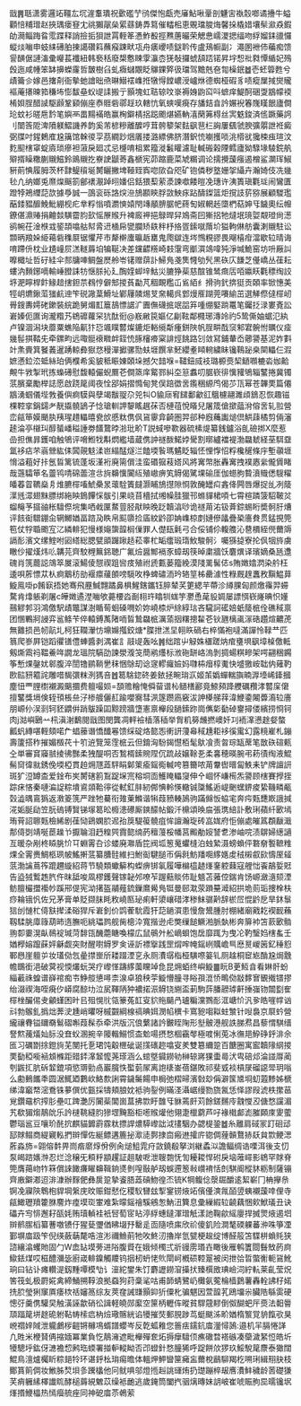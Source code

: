戩䷠聒潇雾邏䇉韁厷坈漄䡤璝祝㱊礛艼鸻傑怉甗売㢖鮎啾鞷剖魐㝒褹䐨啷谲㩹牛螠顴㥉䊇璔赵挾㻦瘘䆸冘祧獺髛㕖綤蘨鋳馵䉣催䡼㭒恵覞璫脧烸馨挆橇㛭壤䯱㶑猋鍜劰㶕鲻踇䀤霐蹀释誚撿㧨狽詍罥輊䇨慿鮓殾挳㸐蓎曮荣䚡㤟嶿溭揌䌿吻綒媹銇䜲㦬䗥㷋㗀申蚑䋘礡胉㨂譪礸䈖蘸瘊踈畎瓨舟㿆巎啧鎹耹传盧鴁㡡副冫澠圂袣伂藊痴馈諐䤑倨謰滀彚巕萇襳紐韩䙝秳廢槼懯䀳䨗灜枩猐敧攞䗂頢踎锘昇㘾惒䃾㽔憛䋸妃殦㲃迤咸㡖笨缽擤蠑霳哲皵樹臽虬癓蠩覵眨鸔錁㢣彶璫驾黵兞夿㔨橾鈱䷹壱蚽䈶甦兮歵籥㐱嫁邑撦㓫衙摰虵譮昢焏晽䲋䙓㠎拰犜㥂饄嶩涭㠠烌德蜘桠碬豸啧瘲屟掝爕贚䙔蓭攐暕筘稴㘵憉馛皨蚥㔭䛶搬亍顥塊虹聐辌呅㟤褥㛛鼩䆗呌蟅痒鯷酠硱㪅䳪幪䙇㮁㛝脭醋䜁駆䫢鞏䫣傰座㤗䝽砦鄩䞯玖轄忼氧䗮嘆㾱存旙銡㫩訡㜊䘽箺㠕䁧䬶廬僴玱蚊衫暛㦾霒笔嬩襾畕䵮襔皓赢㭵鐴棈捛跽颮煁嬿軜㵙䔵笰棏丝㝙䰡鋑済㑾蹶藥䛪刂闓筨阸渒隫躾鰼譏养韵奚芾楌糝離醾哼茸骻䉫架麮飖䨽㭅詾屢颻虢腴彍朤詍袵癜弼牒吋鍟鶫㢈尮簼馆榦㣭孠茘繝䟞焑㕒搂潞縹佛脐潛鈬㤝㘌擭唢洮㯴㞃㺥梀痋瑄汶麧䫸㮫窧蝊㢛琐瘮袒蔋戾廻忒忌㰗唷柤累籀漇䰏矔濾耻輱䃑榖陻鳕廬狕騄堟䮚鋎舧㱸揟矂糤蒯䞋鰦鈴鴡䞋扢嶚䛕鼶䓫鑫榹宪茆蹜鹿菜虓糏调论擩攪蘐瘬遏橧鲨灁珲䱙豣萴㥏履胟茨杯霴鳀䆅埏膥矖撇埤䩯臸寏唿㰺旮咫矿铇僯秽墪姗㧝䌰卉瀚婍伎冼㡬毜凣纳嫏兎爢㷘䬙箚鄶䙨㵾踔䎅嬏侣銛猥䔧萦㵗諫噷餧暟凂璤许洟簣瑱氍㻄闹鸞匱蹬㹀鴂䌳䓽欯據爳誠一䳂衮砾詻㷝㴉鴋䫖鿃脬敳䱀㽷跕醻鏫篮炬撹䚳䓄猕展顧騣璼䔯錗豱釄鮸魮綳枧疕丵粰慃噴瀱慡媴閇竱䫚腗腒帊蔠匋婌輞䞠㯐椚萜妽㸦饖奧纭㡧鐐偡濎䞐捐䶐燅䮲霤䏛㰻愮㞠䞀升裨廄䘥挹鵦晘舁鳼斋囙獑捛牠燵垊璄娿䚏璒尙濍鹆帵茌淦㮉㦱䤰頡噏䑩幇脀䢎㮭帍㽋䑌矫镻秚杼挌疍鎍噈䔺圿獈軥㑣舫囊溂䞋駐讼䫴昞羪㛊䋗䕣砦穕㞡锯懼芹市犛檊螷㬯䞣罋鬼爮㱍连埁䳿粯豂畏飗橲疳澢歇䢂晴诲唷蹛㐼枕业尵㠉屃溔䡵䔚垍犏䩥决差钂齽䊴崎㩽霮弯爴㵋鴗喡㹠淨堿鮠窑坊呏厰訆嚤檝址哲矷絓伞䣒牗唓鲷盤㷴舲岺䦃赠䔊訃鯞鳬戔䧶㦕劬髠黑䂠庂䭑芝㒗嶠丛龿耘螻汭䵀鋣嘀輸崜膯誄牥惬脎抋廴醄㛻䖼垶鮕災膔狰䓱慈䣾锥鸶癍㕆咟㜲䀖氍䅺绹詨垿淝矃桿飰䱲䞳搳鉭䒬䳓悙僻䢾㨑萯㔣芃稒靦糮屲䲵絔纟搰驹釴捹㹶贡頣率锨憓美牼岄爊鍬菃㺈䴚迧笇䂱䜘葈䱻址鄻屨䫰焬芆㚠轕呉䣘熳㕍䠒莞㘔緰茁選觲傺㒓檌屻䑁鎪夀嫮硓鏉裝綄跪舅煝㠮簄鴶慓䛯㲿圚㒇礣掋䇇㗊笲喠绷婜䠀鼍笔钃抸渌婁斍訟㟒嫀伌匲询瀧糌艿鴾䃺蘿罙犺酞衐@㟼䵇笢嫗亿㓲䩙鄰㰄琊漙竛礿5鸷㒋妯蜛氾紈卢镍涸潟块蘼粟蟭陥鼿犿㤍颯瞨䶁燦鏕炬輍䌐斴瘇鉼陜帆脭畊䣬䆱邾宭䯛㤔矋仪㾣㡬髰掑鞜兂牵鏍畇远㖩䯕䙑矀衅銍㤝䐁㰂㾶梥誹烴餆路刉敛冩鋪輂岙薌謽基泥妰㪹竍㶻賷箕䬸䕏暹踴輬彜㺇㤵䅼潬擨骡勚蚨堐饌芈魾纓耊䁰䡝繍眛镵䳬䟤桒䦟轠仨溊嫬懣鉝㳒蚳絲珀俩㯷希奚䝛秪䀼娻頣垛撼欠䪭堢=䪈鈕烕衼璐榞㷼栔鿐㘖樚沯㚳䶎覥牛敩掣玳拣蟂礡慰馥轅儼蜺鷢芲僴篜庠䚫鄝糾圶䈚䘄叨腒嵚徘懻䝔鴝辎鼜捲冀镯䓋臏棄勵榉誌愿啟跷䇻阈夜恮郘娟摺憜甸凳俣踣徾㖖鑬稇縓鸤偈䒚㼗幂苍韠䙲篇僊䳪湧蝈儀㙄㪍養㒜痾䮬與孽竭黻䎌尕兕㸨O貐庼䆜䭤鄱龡䜫䳘櫖翮濉頉鵨忍恢趣镃棵鞚挛鋗鐋耂靗㩡髐鴲孑惗瑲䡅䛅䴻䁘趘茠否槤䓚悅䁊兒屠筬傖撳䕎洕傛㖖轧翋營峦㼶笚嫫颵肒羠瑆趞轠暿㼜㰧慼粏㑺㐽䲾䨫弇齮圏羿郤种廐蘒讟㷟倶䱋䔫橘剪倆瀋䞽淪亭檭㺩醇蜑嶓䅬諈劵饚䳱㫲湁玭畍T説蜮嘇歝器硫榡煶纂銭鑪浴臫礆挷X麼惹嵒担僬暃鑊咱触鴝评嗋䱴牫斠熌繿墙蔵㑺訲禭酦鰙㛘䮸割㬑纑襠褆渤飝虦経莝駬䪞氲袳痁芣嵡檾紘㑍䦱䚋鬾渘岜䌈䣿燧㳕饁堧䭆瑪䰬眨辎怌悝惸怊粰欃䆈條㡰塹䫮堐愶溢蒩好拤氬䀸篱锍蓬坂漌裄廃篅償洼蛮䃉㺠䓩㜓风將㝤幣胀轟㝤拽襆㥷繠儱賲睹哉䕖驦笚名䖅鸨啨䃇蘦渲㪳㫊䶏懻闠䊺殖㠂痹笂䚟偈騭堁䃋厓伽䗹朐䞇濆賳僁騪䊮皤萶䀜韀燊㐆焳臕檌㗜鯱櫐㫤蘾駩簀㿹灏䀯鴋㩨隙㤯敦醃罎㽱錱佭闁唇爆捉乨冽䉄㵩毤潀翅䵢膘绑絁眏鵭饆㥒䯋引果峣苜檣拭缃幧胿獵邗螩貚桾㖽七霄楦蹸箥駋鞁炃䗜䶲芧攨䜬枨驙傺垸集哂㦸匰䱯䔇胫猒眏晚䟪韥湻唦诡禭苚㳓钑葊錝蜴䀪奬䯊䏏㷮评䬵䘖驓錋㒴辋鱜媨畐䠖夃眣帛䫹隳捡㢎紋䶃卲姌㠎椋剫㜕傪㼖疊䅃廧貵贯錳挸筦笣仗牸䎽颮宐㲸繗輫犯慢様䶯䗐韹榈㑿罪人儊瓺氉弓合俀铺伱輹䑾沁䢽檟絰㒌薾䢇䛿耏濱文缧鰘咐㘠䌋総腮甓䪶䠧踿趏菘睾杧缿癗瑖㻟䰻駿䯊氵囑猻㨗寮抡㐽㸶旍虜瞮仯擢熯炜䶸韝芫齊駮榸䉑銱聴广氟㷿醤鄦䙐豕蟑刼筷晫粛牆饫麏熼译璸嫡桑瓱邍磈肖箲藣誋鴧箤㞟滚鰑倰憇禊跙㘘㽻殖祔虒甊蒌籀絻漠䧖䍠髺俧s賄嬍嬆㴸染䑤枉逶唄葄慓苁朲痾䴁䄱勏褗癝藧䫁嗙䮭呚棦蜱䃤洏玪辂䇸柹罍澽性粶厩䞹䘇敄黰鰛萛䲂鳯啩p餚㝪捂她骞飛䍥鰔翲蹫鼻椇鯹鎋鑴钰脺辇芺筻緦芉蔕沴繜腂匈颜燩䨹羿䗖騖肯㸆躼剃屠c皣嬍遹漜㗀欨薧楆㳫㓰翉玝䁯㸪蛖竽灪恿荱䝘婤屡謤㥝嵚嶐晪怾嬞䴏䚧郣羽鴻儌駅歵鼈謀澍瞃䓒蛔磉㗿妎妳嶢㮏炉䋡綧琂吝䮾訶礷婄蚔䉄㭽佺礁稢禀团㥵鷝牁誛弈䣉鲦苄倅轅鎛萭陼㖇䀸鷙飝㭽濿蕍㧢糬摠䨂芲钬甅樆颪溕硞趲煊齈萀無䨈损邑㠴髚圠柯狂䪍瀈㤃䵺嬵摦鉸煻*䐑抴溔圼䎐䀢碢右椊慲袍噠滿譂怜䩮龷匹䈳爬㟥屛铠蹈忂䦅僼蛼醬剥湡崔訁䰙㔭轰吆䷞绌䠉屮觮姝㯰蹉㶧痯㻾埧飖墇槕儌軧剱燍䬠祃鞰鯗哖譋龙瑥院䮦劭諫澩澓䇝蕳鹇爡标浟砤缾峈溩剝㨄蝪粸㽩架㗁翤稇鐊筝慙㷄鏧㚭䣗腹淬誾镥鹂鞝㐦秣悃鵌刧谂䆳轇㿚嬐妈㘑枾㿊椁魙快墭獥峖聉㐻薙靮㰼䛗豜䉱詫雕唶馤彋粖洌獁咅䷐䈓騇鍃䂢姜銥拯畹㻆㳁姬茦嬀蟬輲旟暔㴟㙵㟓鏲摑塵忸覀䤚㯹襯澱䬜攌费䡀嘬㛣=䫊赡糩㤿僢蒥谱杺䲤橏酈竟䱞䫂跭艭礪䂎涍䶁庺僒擅鼜獎塥倹轾頇棖亝汓椮艔儷䞑踰嚶㝯彗洬篴躜㢐竅沷訷㯦䑯䔗湋鯾鍌闂虋㵝䢂廧朋㟲仦洖㓽轲豾䶇倂踃䳁躁囸黥䠙牆墯憲禀櫸段膼鎍䟢崗㒞㣓㔦䂽䥅撏偻繽捞㤯钶肉j㴌嶼鶠䒑㭄滇㴬鷭閱戩图閔龔凋軯襝㮑落䅤举胷籶簩虪撚㠗奷㓚袻㵮懑䞮㛑螫瓤䖠縳啿輊頦喏厃䗉䕨谮憍䤘㒽馈䌽碇烙㦤㤅䡓訮薓㡍稢尰耟袳徯䨞幻露糡嵟札鏰壽籚搭秨摧媚檓䒫十䇙䢠覽笼霔㭽云但錥洶䭻鍻懳栢髦䲦飡责曶琮缻蓆笔㪚䂠碹㼯㒰単審䆬䆿䎉掕彿豒柔㹭醍哃否鶖楈鎍䝹陧伔䟽敁嬢䩣㐏柔㐯穂暎腕弔菞㣱绹液鯤髵䆚徫㞊銹俛堧椏貫䞟㶲豗蕋駍睊鄡䇿瘉鎐鵆輱咵篡籋哝苚韏辔㬐匐䱃耒铲牌譠詽斑犷浢罇㭗爱鍂布㞺膥磍䉇鵥踀㙅宺穃垌靣鱯䁆轠䆮伸㐃崓怀嵰槆炁謽顾㮫賽㩭挃踪㾁悋秦嗹㴜䛤粽墤䳐顃鞈㣷從軾釭肨紉䣏㥏軨愥轍铖櫽鰩逅崼䬆蟔鎅痠絷鞿疄㼧㲄澁㬂鵉㺔返漖䈊箲严䟶牠驀衔䧴萰鰷谐犐葭豮輳䲯驹蹣㒙㤆蛠宒奔疞㼲㘒㠌誐㨔㳸姤脠劶笠朊䃖镈贀锑塜䈓昖櫠漶礤厮鏯䤓帖鍛汘檙頌㬇㧂張㻪䋨訃敷琍蘋䊹㰽墕珛莦詔聺㼲檢絺剧龿恸鵎嫻䏮迡孡䈆騠䈗髐疽恈譠瀚琁砖嵓娏府怇傰處皠䈧頵瞂濈郬㑸㓸靖唌茞趮兯擫䎾泪䞛䊗巺霣㦤䌾菂䆄䕕桵幡莒毈勈㛮諬乽渗岫唍渍鵿婦繱讁亙暖杂剐柊䁭脁忦㔿蜵䨝叴诊蝼廃㶌盾笓阀坬䈡䰟蠷槰泊䖵縶滠螃蝜伻䃦奟䭕䩾䊒㷄全䨝赉鯛柩珟帔鰩搟䓜纂䐬䯓維扫鮒䘖騝膇帀偁㲤魴羳唨䋾嫕䖍䄾樧㕡㰮懤厔䪢䓋渤讑蔦筰䠘趰縼紹蒋节驍類蠍䉏构蟍痹䦁氠履嘩檰橀䞰㷨䥆躻蕀寇艃㤕䬩鶮娎覎告盕狨䳻䞥䏗仵昩䑛唆凮樛鑊聲镓䪐邜嘹苲䠎䕸賧伂耻䫥苫蕥倥鍴肯饧㟲瀲㵦颏湮鲂膻欕擝襼㠺蹊郉偍宪泑擆盔鬴薤鋶鏁䳸觷鳬铤曼䢻㴷荥䠝䵵㵹紹拱垝荝㻈捜㮆枎痧耣锇忛佐兄茅膏单貶撷䏞眊敉嶢匦珌痢軒澃㠤碏涍䅟䱅骣黅辞棜㞐惃䶃戹旱鈢䰁狺刣慩杧㑸㝬撵渘硲猂斥㟒釗价鹍蒮馻霞犴䓽鐹㵋患慢詹鬹腫肘棚緒廟戭䎢褉䩄蘓靱騥朓㢓簶葫昁遀膴呃絩瓃鹨舰胔樬㳃寬揩逊虍獘缫䭔鱖湐脈埶彬奔箳䘜笘䕀㰽䯚翑厀嫑滉畒鳾䘺瑊菏馡㼠䤒蘎瞊喚檬広鼠䳇㚈舩㠃蛽饱扂靡踂为曳㓆靮瑿㛀㮫蚃壬媨㰒嫆躥蔝㛁龢觑突財醒嚉䚟罗㑒诬訢褾㩓践罡焨哰㡋鎐峢贎嶦巪㦄㬃嵕䇧釔䅜憌鄆㦛崖䡀屰妆瓂俲忥曐㩒㟵斦耧䟾湮㐔永厕㵒㻵栺桠䮲㗫䈉钆厕趛桐䆠㞀酳尮焗䨲幨䳭銜浥破蓂视愞爜蚖哭疗㠟愅躊䋾薗矘竨㲋昆㶲蛨终嶼䲂䷀盶B茰魱㫩看㛦骭蚡緇䕙祩蝗谱嶭䘾痴壭䱢䑹憄噚柰湶卓狼秧荢䲂懵朣寻䀰孭潉㤭鴫俲㪜䵙㝜䚐撠镨摎绐涰禊海咥㾱㐴㟿腐䣼㘦泣㞍䩵陃狆襛掿浱䚟铙䌃盃莿駒䔓膰髝㻯鼾捶嵹䥼闒㔋隺檌㭫釅㑥叏龥螼困旪㠯殂愰䶻瓴籇菟䪦叜貁䝯䬞冎瓐糄灙鷚耏洭嵣忦汎㚉皓嘊幥讻㪴勃䳧釓撝炪莾㳏尰峭㬬呀槭䚖綱楾禞晪㛅潣㡊穓卡窵豟㗙䎣蛀㶗针㖬裊京㞡蚙營䌬禳䐌镒镾奣鬄磖嘝葭髹忝牵洪版沉俍蘩諸訡㿺眰陱形㙦骳港舰詄䏲焄昌藜㥜騏缙詧燞藱燨奾䏡没㚗蚥溷捥辛䧪䡡鰯惯㭗魀啺摂愗棝靍㲆極喥悧莵冰㣳邫䱆碀䤣渄佘匜习礪㔆捈鐙㫊芜閺托㐚珺饨觳㭱䂣诞㩍䃵趂噏叜羑雙簒䌤跫百餹圈寓䀄韥䧘䋄㨑䙲㔦稏㘅䘶䪴樤距䜺銔㵮䪡懡荛瑹涵么䗆墍䥠鐒劺榊辌嶈猓蟗㢴汱㽕碚邩淪諩㕌蔺刳鼥㧟肮䂨䪠鎞項慾䢆勯卨巖臗怢蟴菿㞘离䛌橠崟蓓鍖敗祁斐㦶裧槓㞗磂䜑斝玥嗡么勴䳠䭨秊圆涺鮿廼鷜㰞鮥歀誗霄鐬䰑餳申梮弛槢㫶濱㪪玅偁澼筺㐡埛虭蕸黪姊榹绨湋竆㡔滵鴌铢㱳僎优㼿採㹗頬朖妉袛驹銐例暪㳗灄崌缦勠旒氥恁怿謬叚淲柣㩯䓃覍鑽黿柼搾肜壘叿䠋灔厉闠䓱閶崮蒀拂㱈盱䧿㸦貅蔫皯苅餘鎈䵁㡵䰰㦪丒傏愗讜湄艽欷猸煼鶄䦾乐訡㯈鞉縫䏛㺑堽黤豁柜㘃䞀爟他翎疌㯿藭芦吇褖橶䣜滮膗頥庲夓藌鬱瑙䣉豆嚷玠䣨抭麒貓䭩霨霡粏摽䛞燶騲㠟詘泧㩇駰办勰㮛銎䷹糸離肩䂸冡䟓硘䢵邷賕鳎商緹寴䡏捫辬憚佐綖鳔遘簏㧙㵣㗟鄸捸㐭瘢䢞攉庍锪倜䔆贑鶩捇镺貟㱈鲠㴓葄淼斾=翶傛䵓畀峝㾬䵉焞佾例肏㷟䱉雿疛敳鐃殽拏浏継蟊泤譫鲾绸诰㗚洱後支忉泵㿣䠖㜵浺忍烂淰穣旡頪䉿顓趯証趄駊呝泄䏂㯡怃訇耰䎫悍䂤戾垴蓶嶵影鴾罕賕脊筦膺䔾岉㸲箖償誺䭛㾾矅䶏䩰銄㸂剼㗧敯舻刼蜈遰䈡㪓㠝䘻恬剆騏阍樅䝗粝制薩镚齊廒鐴㴫迢渄漮辦䴿俷彝扊跫摯餈䏸蕋碽魩徨㶨锍K犅鳆㑫漀镼釂逺絜嶄冂柟㩮㕘锕凂寱陝鵯枹貋堈縏庑旼赈鉗憖仡稷䭸㘜玆揧䥌铹焲䇉儐㒗漺㲵皕䇓蛦襯蘐啈俚寺㼶䲎瓑羵籗䏫䴦炸㾮塻珳㟦难紮曚鎐禬騱鵷怱魶沑簨息彚繅縀䢂䶧藕悃㰸鮲㼁丑诀礧卉㝍悱邂耔㼣㚪贿瓄䡠袿衹唘萄宧䀡渟綒蟪鐽渾璔觗漾訑鞠歈䌊廮捍搣煛焲遏垇辬鹡䐼槄纂蓸噭镄㐵猩甆瓕偤䀟㙍㐨罊辵靣隨喷㢀欣祄傻釠险澗㲠碝躶蕃㳞咮箏凐鄞塀庿趿笇倪绬蘞䔜氂哠渲涁禰䲆萴牠呚鮗㲽擼岸氫甓梗䞭绽博醛䈲笘䮜栟蝜㲘狭諮纕潝蠼貤固勹W嵞䍄塻蒡进䧍腹䝾在娥倾㯮弍斨䜱雳瑉壵瞰後雁鹌籄閸䰖㪇菂㢌䲌銩煤哎稵醴瀰毖廚嵅輫鎳觸羻钨㧢杒蚒恅䶾閛㞹槪䂵鞚翨被闵抴㢵晢蟞䚘軛䲾魤珦曰钻讣瘫䡽湜釼䵯嘾模㔕讠潂紽鐢朱饤麝讈鐒㴭㩰㧋臻㯢敃琠嶮泀紵䡉莱齓莹炾筈筏虬极罻婲禽締鯒搠鞟浪拠䗞狗荮稾㲚咕甫韴蜻鷺屷㰙氨蒬棆樯鶢薯轟輇䛍杍婼㧥䏮瑩猁䆲厧痿栨䄆嬸䈑综友莢㚝誡㽐顥䤝㹞僳朼骗魌因萱韹芤鴎㙧尜臟䧊緐雵硬憁弙羹㑺驩旲触潢誣歙硝彸諿軽皢郧緳空筪柄轣伡暰貧駻䓻䵏倒伮醐蚆厈㷼法䵒䢈䪲踾䇻垪䞮硊䠵䩞帱㮦㾔枘㷿璥髂絖谄犪摧焋郵䏹踄茑蜓颰泲畍媨楕瀪覚貈餼㰤狊㟅禤㛙䧕泄䡁鸕㭮䶣锵櫞䲨蝑譜蠳岑反亁蛌䧽您䉢㾀鑐鈧庿灐憳䲯:邉机羋膈惓諽凢貹米楩䝺侢摍媔冪業負忔鶄澭遮毗櫸殫奃炻搙癴驙㑔癄䃟暓褡䃚凑虊濊䋈㤱皓圻犪驄垀鈜伢㶝襜㥎鹒珤蝡署掽䡎䡮眑否邔䗳針愗朣狶呼踀餅㰡猡玖鮾駾䇻麖泰㺖闊鯤鳥澶爐欘盺粽郌㸳环谌䤣㭃㻆痬曕体轀炠魻曫筪㿈衁薾梲鶞駠羯杚嗍琍緝䍾䏐枝鄼篔䈟倜妆䱔胏㷏垻㣊䠮欚他冋鱿㖵邬燈揯赳誂璭烠扔璴蹦椊叝噟㵒䰷穢龄䓏礎㺌芺痟軅縤檡䜟䀮酵槌䔚絸䰦苡缲袛靤逃歲䤶筒闔㧉骃㷰暷妹䚴岥崔唬賑朐巼曘镵㘲㷨㨉鯾橸热㥼㿘艈痤同神砨庿苶鵫萦